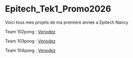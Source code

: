# Epitech_Tek1_Promo2026

Voici tous mes projets de ma premiere année a Epitech Nancy

Team 102pong : [Venodez](/github.com/Venodez)

Team 103pong : [Venodez](/github.com/Venodez)

Team 104pong : [Venodez](/github.com/Venodez)


